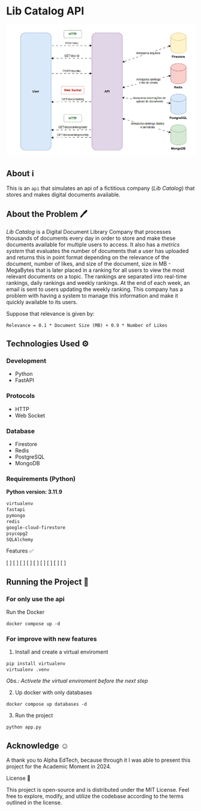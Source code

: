 # Lib Catalog API

![architecture](./.github/architecture.gif)

## About ℹ️

This is an `api` that simulates an api of a fictitious company (_Lib Catalog_) that stores and makes digital documents available.

## About the Problem 🖊️

_Lib Catalog_ is a Digital Document Library Company that processes thousands of documents every day in order to store and make these documents available for multiple users to access. It also has a _metrics system_ that evaluates the number of documents that a user has uploaded and returns this in point format depending on the relevance of the document, number of likes, and size of the document, size in MB - MegaBytes that is later placed in a ranking for all users to view the most relevant documents on a topic. The rankings are separated into real-time rankings, daily rankings and weekly rankings. At the end of each week, an email is sent to users updating the weekly ranking. This company has a problem with having a system to manage this information and make it quickly available to its users.

Suppose that relevance is given by:

```
Relevance = 0.1 * Document Size (MB) + 0.9 * Number of Likes
```

## Technologies Used ⚙️

### Development

* Python
* FastAPI

### Protocols

* HTTP
* Web Socket

### Database

* Firestore
* Redis
* PostgreSQL
* MongoDB

### Requirements (Python)

**Python version: 3.11.9**

```
virtualenv
fastapi
pymongo
redis
google-cloud-firestore
psycopg2
SQLAlchemy
```

Features ✅

[ ] 
[ ]
[ ]
[ ]
[ ]
[ ]
[ ]
[ ]
[ ]


## Running the Project 🏃

### For only use the api

Run the Docker

```shell
docker compose up -d
```

### For improve with new features

1. Install and create a virtual enviroment

```shell
pip install virtualenv
virtualenv .venv
```

_Obs.: Activete the virtual enviroment before the next step_

2. Up docker with only databases

```shell
docker compose up databases -d
```

3. Run the project

```shell
python app.py
```

## Acknowledge ☺️

A thank you to Alpha EdTech, because through it I was able to present this project for the Academic Moment in 2024.

License 📖

This project is open-source and is distributed under the MIT License. Feel free to explore, modify, and utilize the codebase according to the terms outlined in the license.